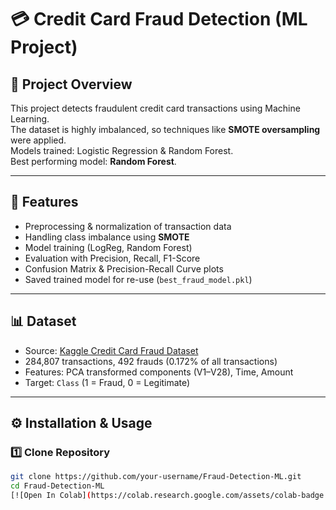 # 💳 Credit Card Fraud Detection (ML Project)

## 📌 Project Overview
This project detects fraudulent credit card transactions using Machine Learning.  
The dataset is highly imbalanced, so techniques like **SMOTE oversampling** were applied.  
Models trained: Logistic Regression & Random Forest.  
Best performing model: **Random Forest**.

---

## 🚀 Features
- Preprocessing & normalization of transaction data
- Handling class imbalance using **SMOTE**
- Model training (LogReg, Random Forest)
- Evaluation with Precision, Recall, F1-Score
- Confusion Matrix & Precision-Recall Curve plots
- Saved trained model for re-use (`best_fraud_model.pkl`)

---

## 📊 Dataset
- Source: [Kaggle Credit Card Fraud Dataset](https://www.kaggle.com/mlg-ulb/creditcardfraud)
- 284,807 transactions, 492 frauds (0.172% of all transactions)
- Features: PCA transformed components (V1–V28), Time, Amount
- Target: `Class` (1 = Fraud, 0 = Legitimate)

---

## ⚙️ Installation & Usage

### 1️⃣ Clone Repository
```bash
git clone https://github.com/your-username/Fraud-Detection-ML.git
cd Fraud-Detection-ML
[![Open In Colab](https://colab.research.google.com/assets/colab-badge.svg)](https://colab.research.google.com/github/your-username/fraud-detection-ml/blob/main/notebooks/fraud_detection.ipynb)

